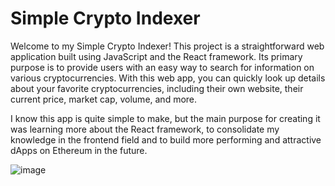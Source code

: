 # Simple Crypto Indexer

Welcome to my Simple Crypto Indexer! This project is a straightforward web application built using JavaScript and the React framework. Its primary purpose is to provide users with an easy way to search for information on various cryptocurrencies. With this web app, you can quickly look up details about your favorite cryptocurrencies, including their own website, their current price, market cap, volume, and more.

I know this app is quite simple to make, but the main purpose for creating it was learning more about the React framework, to consolidate my knowledge in the frontend field and to build more performing and attractive dApps on Ethereum in the future.

![image](https://github.com/cosmatudor/Simple-Crypto-Indexer/assets/111079498/d8e0f0aa-4eb3-4ba4-ac7a-9bfea3bf635c)
